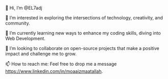 👋 Hi, I’m @EL7adj

👀 I’m interested in exploring the intersections of technology, creativity, and community.

🌱 I’m currently learning new ways to enhance my coding skills, diving into Web Development.

💞️ I’m looking to collaborate on open-source projects that make a positive impact and challenge me to grow.

📫 How to reach me: Feel free to drop me a message https://www.linkedin.com/in/moaaizmaatallah.

<!---
EL7adj/EL7adj is a ✨ special ✨ repository because its `README.md` (this file) appears on your GitHub profile.
You can click the Preview link to take a look at your changes.
--->
